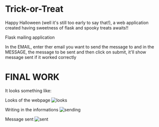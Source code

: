 # Trick-or-Treat
Happy Halloween (well it's still too early to say that!), a web application created having sweetness of flask and spooky treats awaits!!

Flask mailing application

In the EMAIL, enter ther email you want to send the message to
and in the MESSAGE, the message to be sent
and then click on submit, it'll show message sent if it worked correctly

# FINAL WORK
It looks something like:

Looks of the webpage
![looks](https://github.com/nidhi2026/Trick-or-Treat/assets/118007171/d437d57e-db17-46b3-b303-2aee2932c6a8)

Writing in the informations
![sending](https://github.com/nidhi2026/Trick-or-Treat/assets/118007171/663b4243-3962-4b24-bdef-c552d8589f3d)

Message sent
![sent](https://github.com/nidhi2026/Trick-or-Treat/assets/118007171/b9585f69-d3df-4747-87fd-0d61a23c1b51)
